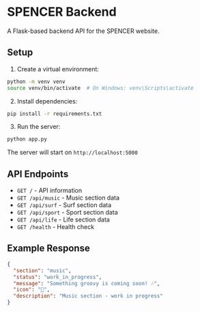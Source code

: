 # SPENCER Backend

A Flask-based backend API for the SPENCER website.

## Setup

1. Create a virtual environment:
```bash
python -m venv venv
source venv/bin/activate  # On Windows: venv\Scripts\activate
```

2. Install dependencies:
```bash
pip install -r requirements.txt
```

3. Run the server:
```bash
python app.py
```

The server will start on `http://localhost:5000`

## API Endpoints

- `GET /` - API information
- `GET /api/music` - Music section data
- `GET /api/surf` - Surf section data  
- `GET /api/sport` - Sport section data
- `GET /api/life` - Life section data
- `GET /health` - Health check

## Example Response

```json
{
  "section": "music",
  "status": "work_in_progress",
  "message": "Something groovy is coming soon! 🎶",
  "icon": "🎸",
  "description": "Music section - work in progress"
}
``` 
